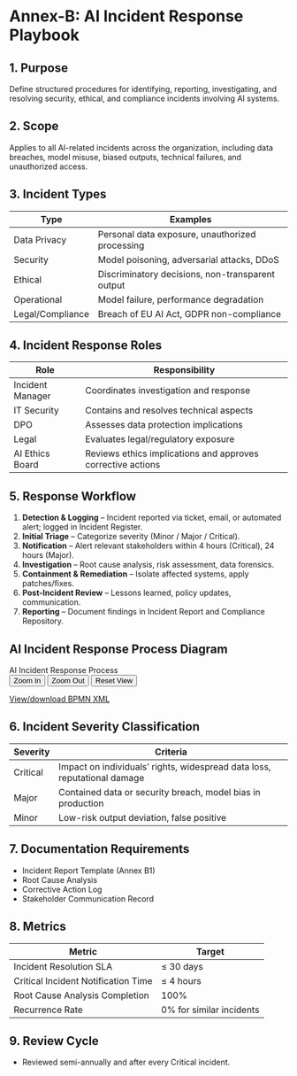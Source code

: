 # Annex-B: AI Incident Response Playbook

## 1. Purpose
Define structured procedures for identifying, reporting, investigating, and resolving security, ethical, and compliance incidents involving AI systems.

## 2. Scope
Applies to all AI-related incidents across the organization, including data breaches, model misuse, biased outputs, technical failures, and unauthorized access.

## 3. Incident Types
| Type | Examples |
|------|----------|
| Data Privacy | Personal data exposure, unauthorized processing |
| Security | Model poisoning, adversarial attacks, DDoS |
| Ethical | Discriminatory decisions, non-transparent output |
| Operational | Model failure, performance degradation |
| Legal/Compliance | Breach of EU AI Act, GDPR non-compliance |

## 4. Incident Response Roles
| Role | Responsibility |
|------|----------------|
| Incident Manager | Coordinates investigation and response |
| IT Security | Contains and resolves technical aspects |
| DPO | Assesses data protection implications |
| Legal | Evaluates legal/regulatory exposure |
| AI Ethics Board | Reviews ethics implications and approves corrective actions |

## 5. Response Workflow
1. **Detection & Logging** – Incident reported via ticket, email, or automated alert; logged in Incident Register.
2. **Initial Triage** – Categorize severity (Minor / Major / Critical).
3. **Notification** – Alert relevant stakeholders within 4 hours (Critical), 24 hours (Major).
4. **Investigation** – Root cause analysis, risk assessment, data forensics.
5. **Containment & Remediation** – Isolate affected systems, apply patches/fixes.
6. **Post-Incident Review** – Lessons learned, policy updates, communication.
7. **Reporting** – Document findings in Incident Report and Compliance Repository.

## AI Incident Response Process Diagram

<div class="bpmn-viewer-container" id="bpmn-viewer-ai-incident-response-process-bpmn-container">
  <div class="bpmn-toolbar">
    <span>AI Incident Response Process</span>
    <div>
      <button class="zoom-in" data-viewer="bpmn-viewer-ai-incident-response-process-bpmn">Zoom In</button>
      <button class="zoom-out" data-viewer="bpmn-viewer-ai-incident-response-process-bpmn">Zoom Out</button>
      <button class="reset-view" data-viewer="bpmn-viewer-ai-incident-response-process-bpmn">Reset View</button>
    </div>
  </div>
  <div class="bpmn-canvas" id="bpmn-viewer-ai-incident-response-process-bpmn" data-bpmn-file="ai-incident-response-process.bpmn"></div>
</div>

[View/download BPMN XML](bpmn/ai-incident-response-process.bpmn)

## 6. Incident Severity Classification
| Severity | Criteria |
|----------|----------|
| Critical | Impact on individuals’ rights, widespread data loss, reputational damage |
| Major | Contained data or security breach, model bias in production |
| Minor | Low-risk output deviation, false positive |

## 7. Documentation Requirements
- Incident Report Template (Annex B1)
- Root Cause Analysis
- Corrective Action Log
- Stakeholder Communication Record

## 8. Metrics
| Metric | Target |
|--------|--------|
| Incident Resolution SLA | ≤ 30 days |
| Critical Incident Notification Time | ≤ 4 hours |
| Root Cause Analysis Completion | 100% |
| Recurrence Rate | 0% for similar incidents |

## 9. Review Cycle
- Reviewed semi-annually and after every Critical incident.